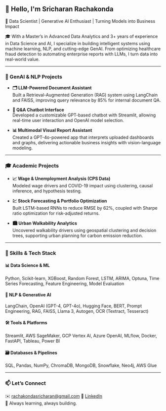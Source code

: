 ## 👋 Hello, I'm Sricharan Rachakonda

🚀 Data Scientist | Generative AI Enthusiast | Turning Models into Business Impact

🎓 With a Master’s in Advanced Data Analytics and 3+ years of experience in Data Science and AI, I specialize in building intelligent systems using machine learning, NLP, and cutting-edge GenAI. From optimizing healthcare fraud detection to automating enterprise reports with LLMs, I turn data into real-world value.

---

### 🧠 GenAI & NLP Projects
- **🗂️ LLM-Powered Document Assistant**  
  Built a Retrieval-Augmented Generation (RAG) system using LangChain and FAISS, improving query relevance by 85% for internal document QA.

- **🤖 Q&A Chatbot Interface**  
  Developed a customizable GPT-based chatbot with Streamlit, allowing real-time user interaction and OpenAI model selection.

- **📊 Multimodal Visual Report Assistant**  
  Created a GPT-4o-powered app that interprets uploaded dashboards and graphs, delivering actionable business insights with vision-language modeling.

---

### 🎓 Academic Projects
- **📈 Wage & Unemployment Analysis (CPS Data)**  
  Modeled wage drivers and COVID-19 impact using clustering, causal inference, and hypothesis testing.

- **💹 Stock Forecasting & Portfolio Optimization**  
  Built LSTM-based RNNs to reduce RMSE by 62%, coupled with Sharpe ratio optimization for risk-adjusted returns.

- **🏙️ Urban Walkability Analytics**  
  Uncovered walkability drivers using geospatial clustering and decision trees, supporting urban planning for carbon emission reduction.

---

### 🧰 Skills & Tech Stack

#### 📊 Data Science & ML
Python, Scikit-learn, XGBoost, Random Forest, LSTM, ARIMA, Optuna, Time Series Forecasting, Feature Engineering, Model Evaluation

#### 🤖 NLP & Generative AI
LangChain, OpenAI (GPT-4, GPT-4o), Hugging Face, BERT, Prompt Engineering, RAG, FAISS, Llama 3, Autogen, OCR (Textract, Tesseract)

#### 🛠️ Tools & Platforms
Streamlit, AWS SageMaker, GCP Vertex AI, Azure OpenAI, MLflow, Docker, FastAPI, Tableau, Power BI

#### 🗃️ Databases & Pipelines
SQL, Pandas, NumPy, ChromaDB, MongoDB, Snowflake, Neo4j, AWS Glue

---

### 📫 Let’s Connect  
✉️ rachakondasricharan@gmail.com 
🔗 [LinkedIn](www.linkedin.com/in/sricharanrachakonda)  
🧠 Always learning, always building.

